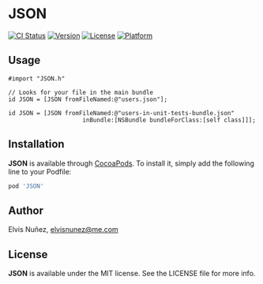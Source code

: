 # JSON

[![CI Status](http://img.shields.io/travis/3lvis/JSON.svg?style=flat)](https://travis-ci.org/3lvis/JSON)
[![Version](https://img.shields.io/cocoapods/v/JSON.svg?style=flat)](http://cocoadocs.org/docsets/JSON)
[![License](https://img.shields.io/cocoapods/l/JSON.svg?style=flat)](http://cocoadocs.org/docsets/JSON)
[![Platform](https://img.shields.io/cocoapods/p/JSON.svg?style=flat)](http://cocoadocs.org/docsets/JSON)

## Usage

```objc
#import "JSON.h"

// Looks for your file in the main bundle
id JSON = [JSON fromFileNamed:@"users.json"];

id JSON = [JSON fromFileNamed:@"users-in-unit-tests-bundle.json" 
                     inBundle:[NSBundle bundleForClass:[self class]]];
```

## Installation

**JSON** is available through [CocoaPods](http://cocoapods.org). To install
it, simply add the following line to your Podfile:

```ruby
pod 'JSON'
```

## Author

Elvis Nuñez, elvisnunez@me.com

## License

**JSON** is available under the MIT license. See the LICENSE file for more info.
